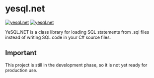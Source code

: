 # yesql.net

[![yesql.net](https://img.shields.io/badge/.NET%20Standard-2.0-red)](https://github.com/ose-net/yesql.net)
[![yesql.net](https://img.shields.io/badge/License-MIT-green)](https://raw.githubusercontent.com/ose-net/yesql.net/master/LICENSE)

YeSQL.NET is a class library for loading SQL statements from .sql files instead of writing SQL code in your C# source files.

## Important

This project is still in the development phase, so it is not yet ready for production use.
